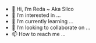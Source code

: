 - 👋 Hi, I’m Reda ~ Aka Silco
- 👀 I’m interested in ...
- 🌱 I’m currently learning ...
- 💞️ I’m looking to collaborate on ...
- 📫 How to reach me ...

<!---
redaelhili/redaelhili is a ✨ special ✨ repository because its `README.md` (this file) appears on your GitHub profile.
You can click the Preview link to take a look at your changes.
--->
